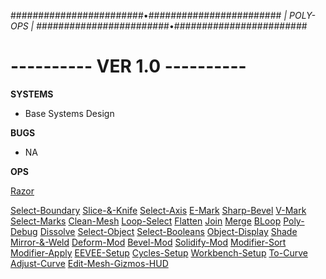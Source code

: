 ########################•########################
*|                  POLY-OPS                   |*
########################•########################

# ---------- VER 1.0 ---------- #

__SYSTEMS__
- Base Systems Design

__BUGS__
- NA

__OPS__

[Razor]( X )

[Select-Boundary]( V-1 )
[Slice-&-Knife]( V-1 )
[Select-Axis]( V-1 )
[E-Mark]( V-1 )
[Sharp-Bevel]( V-1 )
[V-Mark]( V-1 )
[Select-Marks]( V-1 )
[Clean-Mesh]( V-1 )
[Loop-Select]( V-1 )
[Flatten]( V-1 )
[Join]( V-1 )
[Merge]( V-1 )
[BLoop]( V-1 )
[Poly-Debug]( V-1 )
[Dissolve]( V-1 )
[Select-Object]( V-1 )
[Select-Booleans]( V-1 )
[Object-Display]( V-1 )
[Shade]( V-1 )
[Mirror-&-Weld]( V-1 )
[Deform-Mod]( V-1 )
[Bevel-Mod]( V-1 )
[Solidify-Mod]( V-1 )
[Modifier-Sort]( V-1 )
[Modifier-Apply]( V-1 )
[EEVEE-Setup]( V-1 )
[Cycles-Setup]( V-1 )
[Workbench-Setup]( V-1 )
[To-Curve]( V-1 )
[Adjust-Curve]( V-1 )
[Edit-Mesh-Gizmos-HUD]( V-1 )
